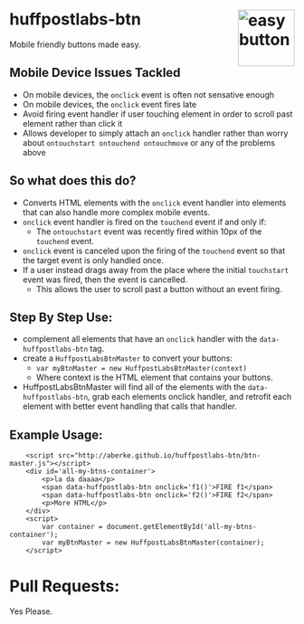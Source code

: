 <img width='100px' src="https://lh6.ggpht.com/A-yid4qbc4wci0KS4jls8roFYv3lMkFXYlisLryRxHBzEIwmadqX3Lc6OZNocQkBXB0=w300"
 alt="easy button" align="right" />
huffpostlabs-btn
================

Mobile friendly buttons made easy.

Mobile Device Issues Tackled
---
- On mobile devices, the ```onclick``` event is often not sensative enough
- On mobile devices, the ```onclick``` event fires late
- Avoid firing event handler if user touching element in order to scroll past element rather than click it
- Allows developer to simply attach an ```onclick``` handler rather than worry about ```ontouchstart ontouchend ontouchmove``` or any of the problems above

So what does this do?
---
- Converts HTML elements with the ```onclick``` event handler into elements that can also handle more complex mobile events.
- ```onclick``` event handler is fired on the ```touchend``` event if and only if:
	- The ```ontouchstart``` event was recently fired within 10px of the ```touchend``` event.
- ```onclick``` event is canceled upon the firing of the ```touchend``` event so that the target event is only handled once.
- If a user instead drags away from the place where the initial ```touchstart``` event was fired, then the event is cancelled.
	- This allows the user to scroll past a button without an event firing.

Step By Step Use:
---
- complement all elements that have an ```onclick``` handler with the ```data-huffpostlabs-btn``` tag.
- create a ```HuffpostLabsBtnMaster``` to convert your buttons: 
	- ```var myBtnMaster = new HuffpostLabsBtnMaster(context)``` 
	- Where context is the HTML element that contains your buttons.
- HuffpostLabsBtnMaster will find all of the elements with the ```data-huffpostlabs-btn```, grab each elements onclick handler, and retrofit each element with better event handling that calls that handler.

Example Usage:
---
```
	<script src="http://aberke.github.io/huffpostlabs-btn/btn-master.js"></script>
	<div id='all-my-btns-container'>
		<p>la da daaaa</p>
		<span data-huffpostlabs-btn onclick='f1()'>FIRE f1</span>
		<span data-huffpostlabs-btn onclick='f2()'>FIRE f2</span>
		<p>More HTML</p>
	</div>
	<script>
		var container = document.getElementById('all-my-btns-container');
		var myBtnMaster = new HuffpostLabsBtnMaster(container);
	</script>
```


Pull Requests:
===
Yes Please.


